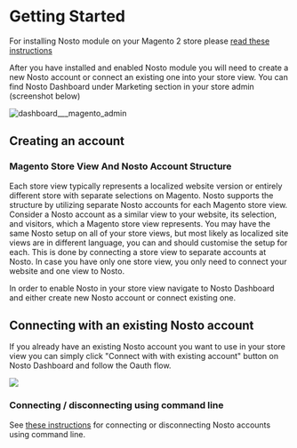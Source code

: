 # Getting Started

For installing Nosto module on your Magento 2 store please [read these instructions](installing.md)

After you have installed and enabled Nosto module you will need to create a new Nosto account or connect an existing one into your store view. You can find Nosto Dashboard under Marketing section in your store admin \(screenshot below\)

![dashboard\_\_\_magento\_admin](https://user-images.githubusercontent.com/15191701/35331010-6ed519fe-010e-11e8-9db2-62c045868e85.png)

## Creating an account

### Magento Store View And Nosto Account Structure

Each store view typically represents a localized website version or entirely different store with separate selections on Magento. Nosto supports the structure by utilizing separate Nosto accounts for each Magento store view. Consider a Nosto account as a similar view to your website, its selection, and visitors, which a Magento store view represents. You may have the same Nosto setup on all of your store views, but most likely as localized site views are in different language, you can and should customise the setup for each. This is done by connecting a store view to separate accounts at Nosto. In case you have only one store view, you only need to connect your website and one view to Nosto.

In order to enable Nosto in your store view navigate to Nosto Dashboard and either create new Nosto account or connect existing one.

## Connecting with an existing Nosto account

If you already have an existing Nosto account you want to use in your store view you can simply click "Connect with with existing account" button on Nosto Dashboard and follow the Oauth flow.

![](https://user-images.githubusercontent.com/15191701/72875946-0f0b9b00-3cfe-11ea-9778-8efa18b71953.png)

### Connecting / disconnecting using command line

See [these instructions](guides/console-commands.md) for connecting or disconnecting Nosto accounts using command line.

